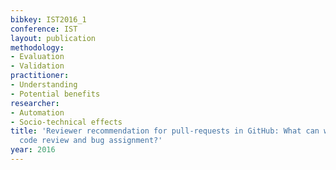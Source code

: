 ```yaml
---
bibkey: IST2016_1
conference: IST
layout: publication
methodology:
- Evaluation
- Validation
practitioner:
- Understanding
- Potential benefits
researcher:
- Automation
- Socio-technical effects
title: 'Reviewer recommendation for pull-requests in GitHub: What can we learn from
  code review and bug assignment?'
year: 2016
---
```

